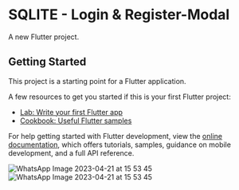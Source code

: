 # SQLITE - Login & Register-Modal

A new Flutter project.

## Getting Started

This project is a starting point for a Flutter application.

A few resources to get you started if this is your first Flutter project:

- [Lab: Write your first Flutter app](https://docs.flutter.dev/get-started/codelab)
- [Cookbook: Useful Flutter samples](https://docs.flutter.dev/cookbook)

For help getting started with Flutter development, view the
[online documentation](https://docs.flutter.dev/), which offers tutorials,
samples, guidance on mobile development, and a full API reference.

![WhatsApp Image 2023-04-21 at 15 53 45](https://user-images.githubusercontent.com/123534851/233613394-34b8a968-3d6a-4cb1-a524-d2b60a657f4c.jpg)
![WhatsApp Image 2023-04-21 at 15 53 45](https://user-images.githubusercontent.com/123534851/233613166-18b542fb-ac2c-440c-bdd7-ce2b14575a9b.jpg)
